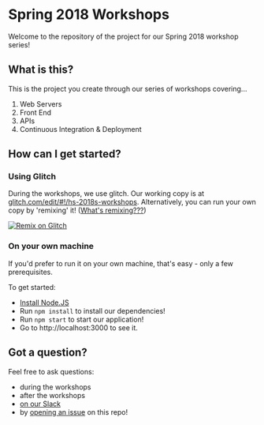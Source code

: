 # Spring 2018 Workshops

Welcome to the repository of the project for our Spring 2018 workshop series!

## What is this?

This is the project you create through our series of workshops covering...

1. Web Servers
2. Front End
3. APIs
4. Continuous Integration & Deployment

## How can I get started?

### Using Glitch

During the workshops, we use glitch. Our working copy is at [glitch.com/edit/#!/hs-2018s-workshops](https://glitch.com/edit/#!/hs-2018s-workshops). Alternatively, you can run your own copy by 'remixing' it! ([What's remixing???](https://glitch.com/faq#remix))

[![Remix on Glitch](https://cdn.glitch.com/2703baf2-b643-4da7-ab91-7ee2a2d00b5b%2Fremix-button.svg)](https://glitch.com/edit/#!/import/github/HackSheffield/workshops-2018)

### On your own machine

If you'd prefer to run it on your own machine, that's easy - only a few prerequisites.

To get started:

- [Install Node.JS](https://nodejs.org/en/download/)
- Run `npm install` to install our dependencies!
- Run `npm start` to start our application!
- Go to http://localhost:3000 to see it.

## Got a question?

Feel free to ask questions:
- during the workshops
- after the workshops
- [on our Slack](http://slack.hacksheffield.co)
- by [opening an issue](https://github.com/HackSheffield/workshops-project-2018/issues/new) on this repo!
